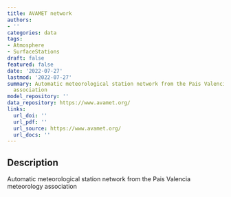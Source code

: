 ```yaml
---
title: AVAMET network
authors:
- ''
categories: data
tags:
- Atmosphere
- SurfaceStations
draft: false
featured: false
date: '2022-07-27'
lastmod: '2022-07-27'
summary: Automatic meteorological station network from the Pais Valencia meteorology
  association
model_repository: ''
data_repository: https://www.avamet.org/
links:
  url_doi: ''
  url_pdf: ''
  url_source: https://www.avamet.org/
  url_docs: ''
---
```


## Description

Automatic meteorological station network from the Pais Valencia meteorology association

